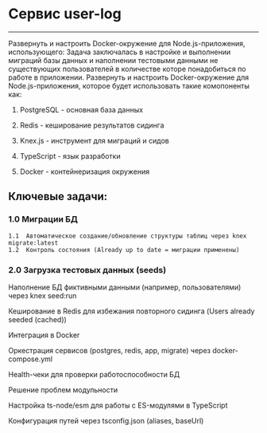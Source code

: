 # Сервис user-log
--------------------
Развернуть и настроить Docker-окружение для Node.js-приложения, использующего:
 Задача заключалась в настройке и выполнении миграций базы данных и наполнении тестовыми данными не существующих пользователей в количестве которе понадобиться по работе в приложении. Развернуть и настроить Docker-окружение для Node.js-приложения, которое будет использовать такие комопоненты как:

 1. PostgreSQL - основная база данных

 2. Redis - кеширование результатов сидинга

 3. Knex.js - инструмент для миграций и сидов

 4. TypeScript - язык разработки

 5. Docker - контейнеризация окружения



## Ключевые задачи:
### 1.0 Миграции БД
    1.1  Автоматическое создание/обновление структуры таблиц через knex migrate:latest
    1.2  Контроль состояния (Already up to date = миграции применены)

### 2.0 Загрузка тестовых данных (seeds)

Наполнение БД фиктивными данными (например, пользователями) через knex seed:run

Кеширование в Redis для избежания повторного сидинга (Users already seeded (cached))

Интеграция в Docker

Оркестрация сервисов (postgres, redis, app, migrate) через docker-compose.yml

Health-чеки для проверки работоспособности БД

Решение проблем модульности

Настройка ts-node/esm для работы с ES-модулями в TypeScript

Конфигурация путей через tsconfig.json (aliases, baseUrl)


